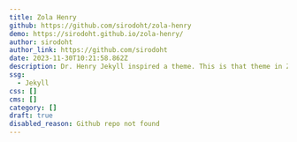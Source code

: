```yaml
---
title: Zola Henry
github: https://github.com/sirodoht/zola-henry
demo: https://sirodoht.github.io/zola-henry/
author: sirodoht
author_link: https://github.com/sirodoht
date: 2023-11-30T10:21:58.862Z
description: Dr. Henry Jekyll inspired a theme. This is that theme in Zola.
ssg:
  - Jekyll
css: []
cms: []
category: []
draft: true
disabled_reason: Github repo not found
---
```

